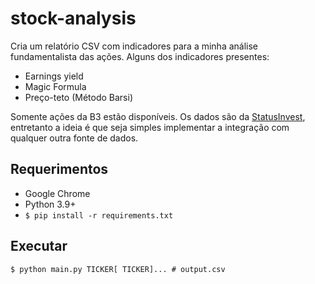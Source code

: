 # stock-analysis

Cria um relatório CSV com indicadores para a minha análise fundamentalista das ações. Alguns dos indicadores presentes:

- Earnings yield
- Magic Formula
- Preço-teto (Método Barsi)

Somente ações da B3 estão disponíveis. Os dados são da [StatusInvest](https://statusinvest.com.br), entretanto a ideia é que seja simples implementar a integração com qualquer outra fonte de dados.

## Requerimentos

- Google Chrome
- Python 3.9+
- `$ pip install -r requirements.txt`

## Executar

`$ python main.py TICKER[ TICKER]... # output.csv`